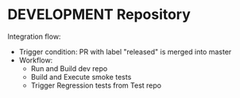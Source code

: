 # DEVELOPMENT Repository

Integration flow:
- Trigger condition: PR with label "released" is merged into master
- Workflow:
    - Run and Build dev repo
    - Build and Execute smoke tests
    - Trigger Regression tests from Test repo